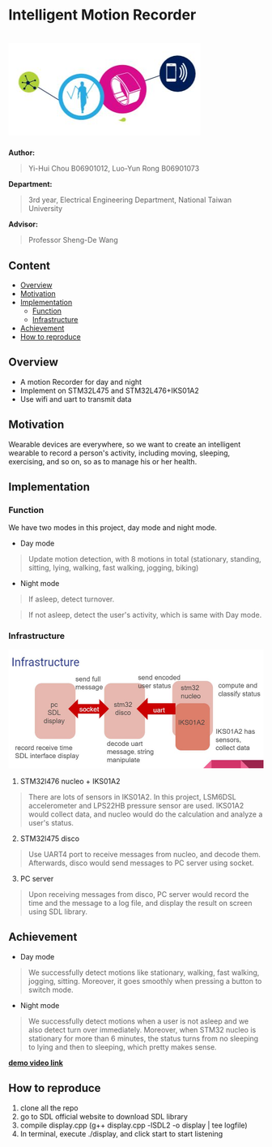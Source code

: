 # Intelligent Motion Recorder
![image](STM32Cube.JPG)
===

**Author:**
> Yi-Hui Chou B06901012,
> Luo-Yun Rong B06901073


**Department:**
> 3rd year, Electrical Engineering Department, National Taiwan University


**Advisor:**
> Professor Sheng-De Wang

## Content
- [Overview](#overview)
- [Motivation](#motivation)
- [Implementation](#implementation)
    + [Function](#function)
    + [Infrastructure](#infrastructure)
- [Achievement](#achievement)
- [How to reproduce](#how-to-reproduce)


## Overview
- A motion Recorder for day and night
- Implement on STM32L475 and STM32L476+IKS01A2
- Use wifi and uart to transmit data

## Motivation
Wearable devices are everywhere, so we want to create an  intelligent wearable to record a person's activity, including moving, sleeping, exercising, and so on, so as to manage his or her health.


## Implementation
### Function
We have two modes in this project, day mode and night mode.
- Day mode
> Update motion detection, with 8 motions in total (stationary, standing, sitting, lying, walking,          fast walking, jogging, biking)
- Night mode
> If asleep, detect turnover. 

> If not asleep, detect the user's activity, which is same with Day mode.

### Infrastructure
![image](Infrastruture.JPG)
1. STM32l476 nucleo + IKS01A2
> There are lots of sensors in IKS01A2.  In this project, LSM6DSL accelerometer and LPS22HB pressure sensor are used.  IKS01A2 would collect data, and nucleo would do the calculation and analyze a user's status.


2. STM32l475 disco

> Use UART4 port to receive messages from nucleo, and decode them.  Afterwards, disco would send messages to PC server using socket.

3. PC server

> Upon receiving messages from disco, PC server would record the time and the message to a log file, and display the result on screen using SDL library.
   

## Achievement
- Day mode
> We successfully detect motions like stationary, walking, fast walking, jogging, sitting.  Moreover, it goes smoothly when pressing a button to switch mode. 

- Night mode
> We successfully detect motions when a user is not asleep and we also detect turn over immediately.  Moreover, when STM32 nucleo is stationary for more than 6 minutes, the status turns from no sleeping to lying and then to sleeping, which pretty makes sense.


**[demo video link](https://drive.google.com/open?id=1mKJFM953Cb-rhk2k8j25r6vZ5kqS9A22)**


## How to reproduce
 1. clone all the repo
 2. go to SDL official website to download SDL library
 3. compile display.cpp (g++ display.cpp -lSDL2 -o display | tee logfile)
 4. In terminal, execute ./display, and click start to start listening
